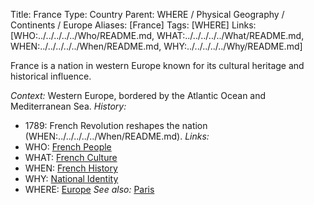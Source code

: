 Title: France
Type: Country
Parent: WHERE / Physical Geography / Continents / Europe
Aliases: [France]
Tags: [WHERE]
Links: [WHO:../../../../../Who/README.md, WHAT:../../../../../What/README.md, WHEN:../../../../../When/README.md, WHY:../../../../../Why/README.md]

France is a nation in western Europe known for its cultural heritage and historical influence.

_Context:_ Western Europe, bordered by the Atlantic Ocean and Mediterranean Sea.
_History:_
- 1789: French Revolution reshapes the nation (WHEN:../../../../../When/README.md).
_Links:_
- WHO: [French People](../../../../../Who/README.md)
- WHAT: [French Culture](../../../../../What/README.md)
- WHEN: [French History](../../../../../When/README.md)
- WHY: [National Identity](../../../../../Why/README.md)
- WHERE: [Europe](../README.md)
_See also:_ [Paris](Paris/README.md)
